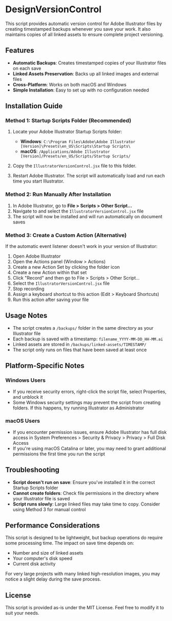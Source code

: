 # DesignVersionControl

This script provides automatic version control for Adobe Illustrator files by creating timestamped backups whenever you save your work. It also maintains copies of all linked assets to ensure complete project versioning.

## Features

- **Automatic Backups**: Creates timestamped copies of your Illustrator files on each save
- **Linked Assets Preservation**: Backs up all linked images and external files
- **Cross-Platform**: Works on both macOS and Windows
- **Simple Installation**: Easy to set up with no configuration needed

## Installation Guide

### Method 1: Startup Scripts Folder (Recommended)

1. Locate your Adobe Illustrator Startup Scripts folder:
   - **Windows**: `C:\Program Files\Adobe\Adobe Illustrator [Version]\Presets\en_US\Scripts\Startup Scripts\`
   - **macOS**: `/Applications/Adobe Illustrator [Version]/Presets/en_US/Scripts/Startup Scripts/`

2. Copy the `IllustratorVersionControl.jsx` file to this folder.

3. Restart Adobe Illustrator. The script will automatically load and run each time you start Illustrator.

### Method 2: Run Manually After Installation

1. In Adobe Illustrator, go to **File > Scripts > Other Script...**
2. Navigate to and select the `IllustratorVersionControl.jsx` file
3. The script will now be installed and will run automatically on document saves

### Method 3: Create a Custom Action (Alternative)

If the automatic event listener doesn't work in your version of Illustrator:

1. Open Adobe Illustrator
2. Open the Actions panel (Window > Actions)
3. Create a new Action Set by clicking the folder icon
4. Create a new Action within that set
5. Click "Record" and then go to File > Scripts > Other Script...
6. Select the `IllustratorVersionControl.jsx` file
7. Stop recording
8. Assign a keyboard shortcut to this action (Edit > Keyboard Shortcuts)
9. Run this action after saving your file

## Usage Notes

- The script creates a `/backups/` folder in the same directory as your Illustrator file
- Each backup is saved with a timestamp: `filename_YYYY-MM-DD_HH-MM.ai`
- Linked assets are stored in `/backups/linked-assets/TIMESTAMP/`
- The script only runs on files that have been saved at least once

## Platform-Specific Notes

### Windows Users

- If you receive security errors, right-click the script file, select Properties, and unblock it
- Some Windows security settings may prevent the script from creating folders. If this happens, try running Illustrator as Administrator

### macOS Users

- If you encounter permission issues, ensure Adobe Illustrator has full disk access in System Preferences > Security & Privacy > Privacy > Full Disk Access
- If you're using macOS Catalina or later, you may need to grant additional permissions the first time you run the script

## Troubleshooting

- **Script doesn't run on save**: Ensure you've installed it in the correct Startup Scripts folder
- **Cannot create folders**: Check file permissions in the directory where your Illustrator file is saved
- **Script runs slowly**: Large linked files may take time to copy. Consider using Method 3 for manual control

## Performance Considerations

This script is designed to be lightweight, but backup operations do require some processing time. The impact on save time depends on:

- Number and size of linked assets
- Your computer's disk speed
- Current disk activity

For very large projects with many linked high-resolution images, you may notice a slight delay during the save process.

## License

This script is provided as-is under the MIT License. Feel free to modify it to suit your needs.